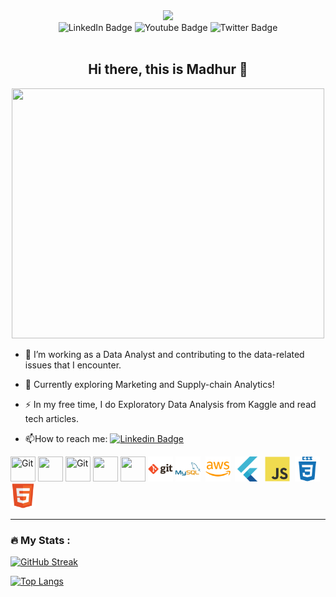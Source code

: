 <div id="header" align="center">
  <img src="https://media.giphy.com/media/M9gbBd9nbDrOTu1Mqx/giphy.gif" width="100"/>
</div>

<div id="badges" align = "center">
  <img src="https://img.shields.io/badge/LinkedIn-blue?style=for-the-badge&logo=linkedin&logoColor=white" alt="LinkedIn Badge"/>
  <img src="https://img.shields.io/badge/YouTube-red?style=for-the-badge&logo=youtube&logoColor=white" alt="Youtube Badge"/>
  <img src="https://img.shields.io/badge/Twitter-blue?style=for-the-badge&logo=twitter&logoColor=white" alt="Twitter Badge"/>
</div>

<div align="center">
  <img src="https://komarev.com/ghpvc/?username=your-github-username&style=flat-square&color=blue" alt=""/>
</div>

<div align="center">
  <h2>Hi there, this is Madhur 👋</h2>
</div>

<div align="center">
  <img src="https://i.giphy.com/media/v1.Y2lkPTc5MGI3NjExY3dsdzBkeXU3Ymp1NDh3cTE2NWtwOG5heHBzZ3RscDlzbzhvZ3QxbyZlcD12MV9pbnRlcm5hbF9naWZfYnlfaWQmY3Q9Zw/ef6T3K8lAgu3rcEOTy/giphy.gif" width="500" height="400"/>
</div>

- :telescope: I’m working as a Data Analyst and contributing to the data-related issues that I encounter.

- :seedling: Currently exploring Marketing and Supply-chain Analytics!

- :zap: In my free time, I do Exploratory Data Analysis from Kaggle and read tech articles.

- :mailbox:How to reach me: [![Linkedin Badge](https://img.shields.io/badge/-Madhur-blue?style=flat&logo=Linkedin&logoColor=white)](https://www.linkedin.com/in/madhur-mohnish)

<div>
  <img src="https://i.giphy.com/media/v1.Y2lkPTc5MGI3NjExdXV4ZzMzcWMwdnd1YmR3Zm9zNjRpdTVpMG53ZGI3enhiOG0ycDk1ayZlcD12MV9pbnRlcm5hbF9naWZfYnlfaWQmY3Q9Zw/e8VME1rHs71kM2si0U/giphy.gif" title="Git" **alt="Git" width="40" height="40"/>
  <img src="https://i.giphy.com/media/v1.Y2lkPTc5MGI3NjExenF1b2ZwM3dmeTcxZXlhcDhhYWZibHdocnBrZWMzbnoyaml3empiMCZlcD12MV9pbnRlcm5hbF9naWZfYnlfaWQmY3Q9Zw/a33ABpn5p6JnaWa9Bj/giphy.gif" **alt="Git" width="40" height="40"/>
  <img src="https://i.giphy.com/media/v1.Y2lkPTc5MGI3NjExYmhyYTVoaTdxdXJ1eDdibWNoNmZuODdydjBhNjEzNnc2eWk2YXRxayZlcD12MV9pbnRlcm5hbF9naWZfYnlfaWQmY3Q9Zw/GArDUI0vDY3DKrAw3n/giphy.gif" title="Git" **alt="Git" width="40" height="40"/>
  <img src="https://i.giphy.com/media/v1.Y2lkPTc5MGI3NjExN3l3NDZ1aXM0MmttemxyM2k1aXlpd2d0ODBsMmFnbXJubmxyM2cwcyZlcD12MV9pbnRlcm5hbF9naWZfYnlfaWQmY3Q9Zw/W320lvAusILtFjuqrV/giphy.gif" **alt="Git" width="40" height="40"/>
  <img src="https://i.giphy.com/media/v1.Y2lkPTc5MGI3NjExbGVvOGI5bGxrdGdsZGliZjRtazZ5anV1Zmx5ZzY2ZzM4Zmk2MTFnNSZlcD12MV9pbnRlcm5hbF9naWZfYnlfaWQmY3Q9cw/OyEZtoOqB8wotBALcO/giphy.gif" **alt="Git" width="40" height="40"/>
  <img src="https://github.com/devicons/devicon/blob/master/icons/git/git-original-wordmark.svg" title="Git" **alt="Git" width="40" height="40"/>
  <img src="https://github.com/devicons/devicon/blob/master/icons/mysql/mysql-original-wordmark.svg" title="MySQL"  alt="MySQL" width="40" height="40"/>&nbsp;
  <img src="https://github.com/devicons/devicon/blob/master/icons/amazonwebservices/amazonwebservices-plain-wordmark.svg" title="AWS" alt="AWS" width="40" height="40"/>&nbsp;
  <img src="https://github.com/devicons/devicon/blob/master/icons/flutter/flutter-original.svg" title="Flutter" alt="Flutter" width="40" height="40"/>&nbsp;
  <img src="https://github.com/devicons/devicon/blob/master/icons/javascript/javascript-original.svg" title="JavaScript" alt="JavaScript" width="40" height="40"/>&nbsp;
  <img src="https://github.com/devicons/devicon/blob/master/icons/css3/css3-plain-wordmark.svg"  title="CSS3" alt="CSS" width="40" height="40"/>&nbsp;
  <img src="https://github.com/devicons/devicon/blob/master/icons/html5/html5-original.svg" title="HTML5" alt="HTML" width="40" height="40"/>&nbsp;
</div>

---

### :fire: My Stats :
[![GitHub Streak](http://github-readme-streak-stats.herokuapp.com?user=MadhurMohnish&theme=github-dark-dimmed&hide_border=true)](https://git.io/streak-stats)

[![Top Langs](https://github-readme-stats.vercel.app/api/top-langs/?username=MadhurMohnish&layout=compact&theme=vision-friendly-dark)](https://github.com/anuraghazra/github-readme-stats)

